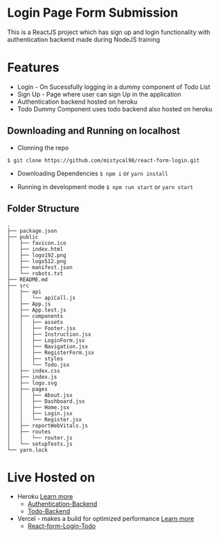 # Login Page Form Submission

This is a ReactJS project which has sign up and login functionality with authentication backend made during NodeJS training

# Features

- Login - On Sucessfully logging in a dummy component of Todo List
- Sign Up - Page where user can sign Up in the application
- Authentication backend hosted on heroku
- Todo Dummy Component uses todo backend also hosted on heroku

## Downloading and Running on localhost

- Clonning the repo

```
$ git clone https://github.com/mistycal98/react-form-login.git
```

- Downloading Dependencies
  `$ npm i` or `yarn install`

- Running in development mode
  `$ npm run start` or `yarn start`

## Folder Structure

```
.
├── package.json
├── public
│   ├── favicon.ico
│   ├── index.html
│   ├── logo192.png
│   ├── logo512.png
│   ├── manifest.json
│   └── robots.txt
├── README.md
├── src
│   ├── api
│   │   └── apiCall.js
│   ├── App.js
│   ├── App.test.js
│   ├── components
│   │   ├── assets
│   │   ├── Footer.jsx
│   │   ├── Instruction.jsx
│   │   ├── LoginForm.jsx
│   │   ├── Navigation.jsx
│   │   ├── RegisterForm.jsx
│   │   ├── styles
│   │   └── Todo.jsx
│   ├── index.css
│   ├── index.js
│   ├── logo.svg
│   ├── pages
│   │   ├── About.jsx
│   │   ├── Dashboard.jsx
│   │   ├── Home.jsx
│   │   ├── Login.jsx
│   │   └── Register.jsx
│   ├── reportWebVitals.js
│   ├── routes
│   │   └── router.js
│   └── setupTests.js
└── yarn.lock
```

# Live Hosted on

- Heroku [Learn more](https://www.heroku.com)<br>
  - [Authentication-Backend](https://authentication-node.herokuapp.com)
  - [Todo-Backend](https://todo-list-api-endpoints.herokuapp.com)
- Vercel - makes a build for optimized performance [Learn more](https://vercel.com)<br>
  - [React-form-Login-Todo](https://react-form-login.vercel.app)
